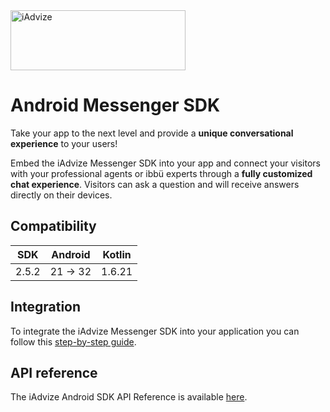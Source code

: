 <img src="https://user-images.githubusercontent.com/17723986/47799626-f3982700-dd2a-11e8-983c-77d1a3ed7f53.png" width="280" height="96" alt="iAdvize">

# Android Messenger SDK

Take your app to the next level and provide a **unique conversational experience** to your users!

Embed the iAdvize Messenger SDK into your app and connect your visitors with your professional agents or ibbü experts through a **fully customized chat experience**. Visitors can ask a question and will receive answers directly on their devices.

## Compatibility

|  SDK  | Android  | Kotlin |
| ----- | -------- | ------ |
| 2.5.2 | 21 -> 32 | 1.6.21 |

## Integration

To integrate the iAdvize Messenger SDK into your application you can follow this [step-by-step guide](https://developers.iadvize.com/documentation/mobile-sdk).

## API reference

The iAdvize Android SDK API Reference is available [here](https://iadvize.github.io/iadvize-android-sdk/).
